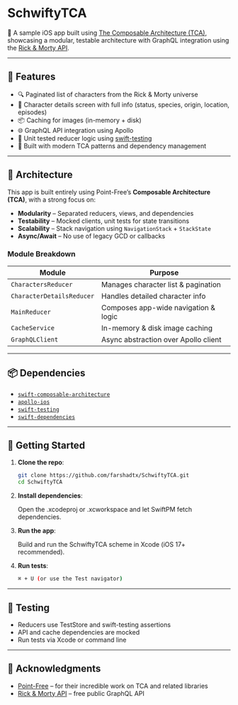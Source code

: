 # SchwiftyTCA

🧪 A sample iOS app built using [The Composable Architecture (TCA)](https://github.com/pointfreeco/swift-composable-architecture), showcasing a modular, testable architecture with GraphQL integration using the [Rick & Morty API](https://rickandmortyapi.com/).

---

## 📱 Features

- 🔍 Paginated list of characters from the Rick & Morty universe
- 👤 Character details screen with full info (status, species, origin, location, episodes)
- 📦 Caching for images (in-memory + disk)
- 🌐 GraphQL API integration using Apollo
- 🧪 Unit tested reducer logic using [swift-testing](https://github.com/apple/swift-testing)
- 🧩 Built with modern TCA patterns and dependency management

---

## 🧱 Architecture

This app is built entirely using Point-Free’s **Composable Architecture (TCA)**, with a strong focus on:

- **Modularity** – Separated reducers, views, and dependencies
- **Testability** – Mocked clients, unit tests for state transitions
- **Scalability** – Stack navigation using `NavigationStack` + `StackState`
- **Async/Await** – No use of legacy GCD or callbacks

### Module Breakdown

| Module             | Purpose                                 |
|--------------------|------------------------------------------|
| `CharactersReducer` | Manages character list & pagination     |
| `CharacterDetailsReducer` | Handles detailed character info |
| `MainReducer`       | Composes app-wide navigation & logic   |
| `CacheService`      | In-memory & disk image caching         |
| `GraphQLClient`     | Async abstraction over Apollo client   |

---

## 📦 Dependencies

- [`swift-composable-architecture`](https://github.com/pointfreeco/swift-composable-architecture)
- [`apollo-ios`](https://github.com/apollographql/apollo-ios)
- [`swift-testing`](https://github.com/apple/swift-testing)
- [`swift-dependencies`](https://github.com/pointfreeco/swift-dependencies)

---

## 🚀 Getting Started

1. **Clone the repo**:
   ```bash
   git clone https://github.com/farshadtx/SchwiftyTCA.git
   cd SchwiftyTCA
    ```

2. **Install dependencies**:

   Open the .xcodeproj or .xcworkspace and let SwiftPM fetch dependencies.

3. **Run the app**:

   Build and run the SchwiftyTCA scheme in Xcode (iOS 17+ recommended).

4. **Run tests**:
    ```bash
    ⌘ + U (or use the Test navigator)
    ```

---

## 🧪 Testing

- Reducers use TestStore and swift-testing assertions
- API and cache dependencies are mocked
- Run tests via Xcode or command line

---

## 🙌 Acknowledgments

- [Point-Free](https://www.pointfree.co) – for their incredible work on TCA and related libraries
- [Rick & Morty API](https://rickandmortyapi.com/) – free public GraphQL API
